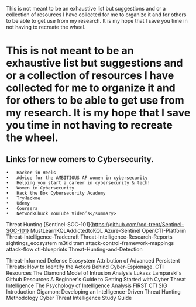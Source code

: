 This is not meant to be an exhaustive list but suggestions and or a collection of resources I have collected for me to organize it and for others to be able to get use from my research. It is my hope that I save you time in not having to recreate the wheel. 

# This is not meant to be an exhaustive list but suggestions and or a collection of resources I have collected for me to organize it and for others to be able to get use from my research. It is my hope that I save you time in not having to recreate the wheel. <br>
## Links for new comers to Cybersecurity.


	•	Hacker in Heels
	•	Advice for the AMBITIOUS AF women in cybersecurity
	•	Helping you start a career in cybersecurity & tech!
	•	Women in Cybersecurity
	•	Hack the Box Cybersecurity Academy
	•	TryHackme
	•	Udemy
	•	Coursera
	•	NetworkChuck YouTube Video’s</summary>
</details>

Threat Hunting
[Sentinel-SOC-101]{https://github.com/rod-trent/Sentinel-SOC-101}
MustLearnKQLAddictedtoKQL
Azure-Sentinel
OpenCTI-Platform
Threat-Intelligence-Tradecraft
Threat-Intelligence-Research-Reports
sightings_ecosystem
m3tid
tram
attack-control-framework-mappings
attack-flow
cti-blueprints
Threat-Hunting-and-Detection


Threat-Informed Defense Ecosystem
Attribution of Advanced Persistent Threats: How to Identify the Actors Behind Cyber-Espionage.
CTI Resources
The Diamond Model of Intrusion Analysis
Lukasz Lamparski's Github Resources
A Beginner's Guide to Getting Started with Cyber Threat Intelligence
The Psychology of Intelligence Analysis
FIRST CTI SIG Introduction
Gigamon: Developing an Intelligence-Driven Threat Hunting Methodology
Cyber Threat Intelligence Study Guide

